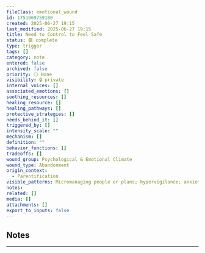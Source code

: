 ```yaml
---
fileClass: emotional_wound
id: 1751069759180
created: 2025-06-27 19:15
last_modified: 2025-06-27 19:15
title: Need to Control to Feel Safe
status: 🟩 complete
type: trigger
tags: []
category: note
entered: false
archived: false
priority: ⚪ None
visibility: 🔒 private
internal_voices: []
associated_emotions: []
soothing_resources: []
healing_resource: []
healing_pathways: []
protective_strategies: []
needs_behind_it: []
triggered_by: []
intensity_scale: ""
mechanism: []
definition: ""
behavior_functions: []
tradeoffs: []
wound_group: Psychological & Emotional Climate
wound_type: Abandonment
origin_context:
  - Parentification
visible_patterns: Micromanaging people or plans; hypervigilance; anxiety in uncertainty
notes: 
related: []
media: []
attachments: []
export_to_inputs: false
---
```


## Notes
---


